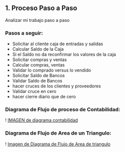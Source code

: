 ## 1. Proceso Paso a Paso

Analizar mi trabajo paso a paso

### Pasos a seguir:

- Solicitar al cliente caja de entradas y salidas
- Calcular Saldo de la Caja
- Si el Saldo no da reconfirmar los valores de la caja
- Solicitar compras y ventas
- Calcular compras, ventas
- Validar lo comprado versus lo vendido
- Solicitar Saldo de Bancos
- Validar Saldo de Bancos
- hacer cruces de los clientes y proveedores
- Validar cruce en cero
- hacer cierre diario que de cero


### Diagrama de Flujo de proceso de Contabilidad:

! [IMAGEN de diagrama contabilidad](./Diagrama%20Contabilidad.png) 


 ### Diagrama de Flujo de Area de un Triangulo:

! [Imagen de Diagrama de Flujo de Area de triangulo](./Diagrama%20AreaTriangulo%20-%20Página%201.jpeg) 
